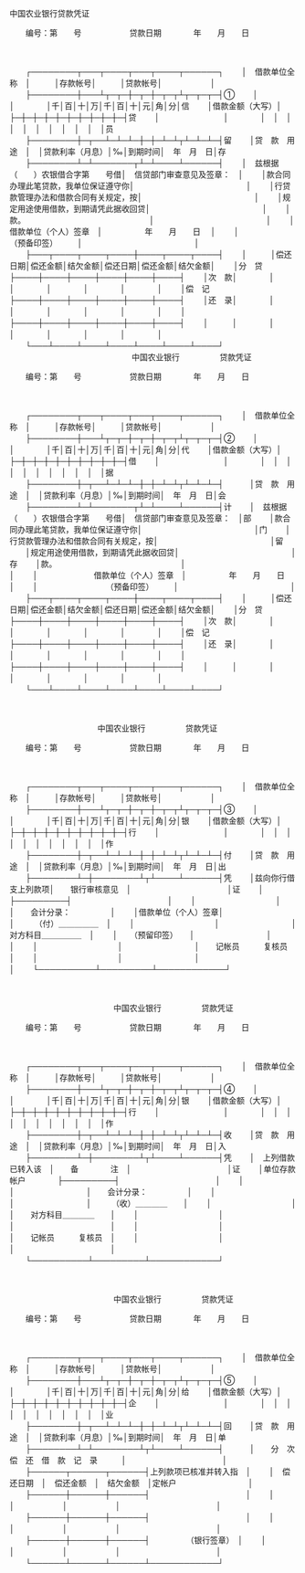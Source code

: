 



中国农业银行贷款凭证



 

　　编号：第　　号　　　　　　贷款日期　　　　年　　月　　日

　　


　　┌────────┬───┬────┬───┬────┬──────┐
　　│　借款单位全称　│　　　│存款帐号│　　　│贷款帐号│　　　　　　│
　　├────────┼───┴┬─┬─┼─┬─┼─┬─┬┴┬─┬─┬─┤①
　　│　　　　　　　　│　　　　│千│百│十│万│千│百│十│元│角│分│信
　　│借款金额（大写）│　　　　├─┼─┼─┼─┼─┼─┼─┼─┼─┼─┤贷
　　│　　　　　　　　│　　　　│　│　│　│　│　│　│　│　│　│　│员
　　├────────┼─┬──┴─┴─┴─┼─┼─┴─┴┬┴─┴─┴─┤留
　　│贷　款　用　途　│　│贷款利率（月息）│‰│到期时间│　年　月　日│存
　　├────────┴─┴───────┬┴─┴────┴──────┤
　　│　兹根据（　　）农银借合字第　　号借│　信贷部门审查意见及签章：　│
　　│款合同办理此笔贷款，我单位保证遵守你│　　　　　　　　　　　　　　│
　　│行贷款管理办法和借款合同有关规定，按│　　　　　　　　　　　　　　│
　　│规定用途使用借款，到期请凭此据收回贷│　　　　　　　　　　　　　　│
　　│款。　　　　　　　　　　　　　　　　│　　　　　　　　　　　　　　│
　　│　　　　　　　借款单位（个人）签章　│　　　　　 年　　月　　日　 │
　　│　　　　　　　　　（预备印签）　　　│　　　　　　　　　　　　　　│
　　├───┬────┬────┬────┼────┬────┬────┤
　　│　　　│偿还日期│偿还金额│结欠金额│偿还日期│偿还金额│结欠金额│
　　│分　贷├────┼────┼────┼────┼────┼────┤
　　│次　款│　　　　│　　　　│　　　　│　　　　│　　　　│　　　　│
　　│偿　记├────┼────┼────┼────┼────┼────┤
　　│还　录│　　　　│　　　　│　　　　│　　　　│　　　　│　　　　│
　　│　　　├────┼────┼────┼────┼────┼────┤
　　│　　　│　　　　│　　　　│　　　　│　　　　│　　　　│　　　　│
　　└───┴────┴────┴────┴────┴────┴────┘
　　
　　　　　　　　　　　　　中国农业银行　　　　　贷款凭证

　　编号：第　　号　　　　　　贷款日期　　　　年　　月　　日

　　


　　┌────────┬───┬────┬───┬────┬──────┐
　　│　借款单位全称　│　　　│存款帐号│　　　│贷款帐号│　　　　　　│
　　├────────┼───┴┬─┬─┼─┬─┼─┬─┬┴┬─┬─┬─┤②
　　│　　　　　　　　│　　　　│千│百│十│万│千│百│十│元│角│分│代
　　│借款金额（大写）│　　　　├─┼─┼─┼─┼─┼─┼─┼─┼─┼─┤借
　　│　　　　　　　　│　　　　│　│　│　│　│　│　│　│　│　│　│据
　　├────────┼─┬──┴─┴─┴─┼─┼─┴─┴┬┴─┴─┴─┤　
　　│贷　款　用　途　│　│贷款利率（月息）│‰│到期时间│　年　月　日│会
　　├────────┴─┴───────┬┴─┴────┴──────┤计
　　│　兹根据（　　）农银借合字第　　号借│　信贷部门审查意见及签章：　│部
　　│款合同办理此笔贷款，我单位保证遵守你│　　　　　　　　　　　　　　│门
　　│行贷款管理办法和借款合同有关规定，按│　　　　　　　　　　　　　　│留
　　│规定用途使用借款，到期请凭此据收回贷│　　　　　　　　　　　　　　│存
　　│款。　　　　　　　　　　　　　　　　│　　　　　　　　　　　　　　│
　　│　　　　　　　借款单位（个人）签章　│　　　　　 年　　月　　日　 │
　　│　　　　　　　　　（预备印签）　　　│　　　　　　　　　　　　　　│
　　├───┬────┬────┬────┼────┬────┬────┤
　　│　　　│偿还日期│偿还金额│结欠金额│偿还日期│偿还金额│结欠金额│
　　│分　贷├────┼────┼────┼────┼────┼────┤
　　│次　款│　　　　│　　　　│　　　　│　　　　│　　　　│　　　　│
　　│偿　记├────┼────┼────┼────┼────┼────┤
　　│还　录│　　　　│　　　　│　　　　│　　　　│　　　　│　　　　│
　　│　　　├────┼────┼────┼────┼────┼────┤
　　│　　　│　　　　│　　　　│　　　　│　　　　│　　　　│　　　　│
　　└───┴────┴────┴────┴────┴────┴────┘
　　


　　　　　　　　　　　

　　　　　　　　　　　中国农业银行　　　　　贷款凭证

　　编号：第　　号　　　　　　贷款日期　　　　年　　月　　日

　　


　　┌────────┬───┬────┬───┬────┬──────┐
　　│　借款单位全称　│　　　│存款帐号│　　　│贷款帐号│　　　　　　│
　　├────────┼───┴┬─┬─┼─┬─┼─┬─┬┴┬─┬─┬─┤③
　　│　　　　　　　　│　　　　│千│百│十│万│千│百│十│元│角│分│银
　　│借款金额（大写）│　　　　├─┼─┼─┼─┼─┼─┼─┼─┼─┼─┤行
　　│　　　　　　　　│　　　　│　│　│　│　│　│　│　│　│　│　│作
　　├────────┼─┬──┴─┴─┴─┼─┼─┴─┴┬┴─┴─┴─┤付
　　│贷　款　用　途　│　│贷款利率（月息）│‰│到期时间│　年　月　日│出
　　├────────┴─┼────────┴┬┴────┴──────┤凭
　　│兹向你行借支上列款项│　　银行审核意见　│　　　　　　　　　　　　│证
　　│　　　　　　　　　　├─────────┤　　　　　　　　　　　　│
　　│　　　　　　　　　　│　　　　　　　　　│　　会计分录：　　　　　│
　　│借款单位（个人）签章│　　　　　　　　　│　　　（付）＿＿＿＿＿　│
　　│　　　　　　　　　　│　　　　　　　　　│　　对方科目＿＿＿＿＿　│
　　│　　（预留印签）　　│　　　　　　　　　│　　　　　　　　　　　　│
　　│　　　　　　　　　　│　　　　　　　　　│　　记帐员　　　复核员　│
　　│　　　　　　　　　　│　　　　　　　　　│　　　　　　　　　　　　│
　　└──────────┴─────────┴────────────┘
　　


　　　　　　　　　　　　　

　　　　　　　　　　　　　中国农业银行　　　　　贷款凭证

　　编号：第　　号　　　　　　贷款日期　　　　年　　月　　日

　　


　　┌────────┬───┬────┬───┬────┬──────┐
　　│　借款单位全称　│　　　│存款帐号│　　　│贷款帐号│　　　　　　│
　　├────────┼───┴┬─┬─┼─┬─┼─┬─┬┴┬─┬─┬─┤④
　　│　　　　　　　　│　　　　│千│百│十│万│千│百│十│元│角│分│银
　　│借款金额（大写）│　　　　├─┼─┼─┼─┼─┼─┼─┼─┼─┼─┤行
　　│　　　　　　　　│　　　　│　│　│　│　│　│　│　│　│　│　│作
　　├────────┼─┬──┴─┴─┴─┼─┼─┴─┴┬┴─┴─┴─┤收
　　│贷　款　用　途　│　│贷款利率（月息）│‰│到期时间│　年　月　日│入
　　├────────┴─┼────────┴┬┴────┴──────┤凭
　　│　上列借款已转入该　│　　备　　　　注　│　　　　　　　　　　　　│证
　　│单位存款帐户　　　　├─────────┤　　　　　　　　　　　　│
　　│　　　　　　　　　　│　　　　　　　　　│　　会计分录：　　　　　│
　　│　　　　　　　　　　│　　　　　　　　　│　　　（收）＿＿＿＿　　│
　　│　　　　　　　　　　│　　　　　　　　　│　　对方科目＿＿＿＿　　│
　　│　　　　　　　　　　│　　　　　　　　　│　　　　　　　　　　　　│
　　│　　　　　　　　　　│　　　　　　　　　│　　记帐员　　　复核员　│
　　│　　　　　　　　　　│　　　　　　　　　│　　　　　　　　　　　　│
　　└──────────┴─────────┴────────────┘
　　


　　　　　　　　　　　　　

　　　　　　　　　　　　　中国农业银行　　　　　贷款凭证

　　编号：第　　号　　　　　　贷款日期　　　　年　　月　　日

　　


　　┌────────┬───┬────┬───┬────┬──────┐
　　│　借款单位全称　│　　　│存款帐号│　　　│贷款帐号│　　　　　　│
　　├────────┼───┴┬─┬─┼─┬─┼─┬─┬┴┬─┬─┬─┤⑤
　　│　　　　　　　　│　　　　│千│百│十│万│千│百│十│元│角│分│给
　　│借款金额（大写）│　　　　├─┼─┼─┼─┼─┼─┼─┼─┼─┼─┤企
　　│　　　　　　　　│　　　　│　│　│　│　│　│　│　│　│　│　│业
　　├────────┼─┬──┴─┴─┴─┼─┼─┴─┴┬┴─┴─┴─┤回
　　│贷　款　用　途　│　│贷款利率（月息）│‰│到期时间│　年　月　日│单
　　├────────┴─┴────────┴┬┴────┴──────┤　
　　│　　分　次　偿　还　借　款　记　录　　　│　　　　　　　　　　　　│
　　├──────┬──────┬──────┤上列款项已核准并转入指　│
　　│　偿还日期　│　偿还金额　│　结欠金额　│定帐户　　　　　　　　　│
　　├──────┼──────┼──────┤　　　　　　　　　　　　│
　　│　　　　　　│　　　　　　│　　　　　　│　　　　　　　　　　　　│
　　├──────┼──────┼──────┤　　　　　　　　　　　　│
　　│　　　　　　│　　　　　　│　　　　　　│　　　　　　　　　　　　│
　　├──────┼──────┼──────┤　　　　　（银行签章）　│
　　│　　　　　　│　　　　　　│　　　　　　│　　　　　　　　　　　　│
　　└──────┴──────┴──────┴────────────┘
　　

